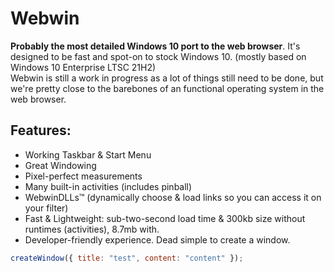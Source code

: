 # Webwin

**Probably the most detailed Windows 10 port to the web browser**. It's designed to be fast and spot-on to stock Windows 10. (mostly based on Windows 10 Enterprise LTSC 21H2)
<br />
Webwin is still a work in progress as a lot of things still need to be done, but we're pretty close to the barebones of an functional operating system in the web browser.
<br />

## Features:

- Working Taskbar & Start Menu
- Great Windowing
- Pixel-perfect measurements
- Many built-in activities (includes pinball)
- WebwinDLLs™ (dynamically choose & load links so you can access it on your filter)
- Fast & Lightweight: sub-two-second load time & 300kb size without runtimes (activities), 8.7mb with.
- Developer-friendly experience.
  Dead simple to create a window.

```javascript
createWindow({ title: "test", content: "content" });
```
